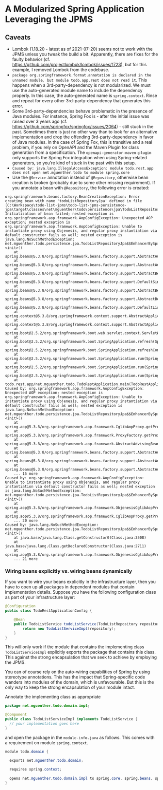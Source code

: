 # A Modularized Spring Application Leveraging the JPMS

## Caveats

* Lombok (1.18.20 - latest as of 2021-07-20) seems not to work with the JPMS unless you tweak the build a bit. Apparently, there are fixes for the faulty behavior (cf. https://github.com/projectlombok/lombok/issues/1723), but for this example, I removed Lombok from the codebase.
* `package org.springframework.format.annotation is declared in the unnamed module, but module todo.app.rest does not read it`. This happens when a 3rd-party-dependency is not modularized. We must use the auto-generated module name to include the dependency properly. In this case, the auto-generated name is `spring.context`. Rinse and repeat for every other 3rd-party-dependency that generates this error.
* Some 3rd-party-dependencies behave problematic in the presence of Java modules. For instance, Spring Fox is - after the initial issue was raised over 3 years ago (cf. https://github.com/springfox/springfox/issues/2064) - still stuck in the past. Sometimes there is just no other way than to look for an alternative implementation and drop the offending 3rd-party-dependency in favor of Java modules. In the case of Spring Fox, this is transitive and a real problem, if you rely on OpenAPI and the Maven Plugin for class generation from a specification. The `openapi-generator-maven-plugin` only supports the Spring Fox integration when using Spring-related generators, so you're kind of stuck in the past with this setup.
* `Caused by: java.lang.IllegalAccessException: module todo.rest.app does not open net.mguenther.todo to module spring.core`
* Use the `@Service` annotation instead of `@Repository`, otherwise bean creation is broken (probably due to some other missing requirement). If you annotate a bean with `@Repository`, the following error is created:

```
org.springframework.beans.factory.BeanCreationException: Error creating bean with name 'todoListRepositoryJpa' defined in file [C:\Workspace\todo-list-jpms\todo-list-jpms-persistence-jpa\target\classes\net\mguenther\todo\persistence\jpa\TodoListRepositoryJpa.class]: Initialization of bean failed; nested exception is org.springframework.aop.framework.AopConfigException: Unexpected AOP exception; nested exception is org.springframework.aop.framework.AopConfigException: Unable to instantiate proxy using Objenesis, and regular proxy instantiation via default constructor fails as well; nested exception is java.lang.NoSuchMethodException: net.mguenther.todo.persistence.jpa.TodoListRepositoryJpa$$EnhancerBySpringCGLIB$$686b0b91.<init>()
	at spring.beans@5.3.8/org.springframework.beans.factory.support.AbstractAutowireCapableBeanFactory.doCreateBean(AbstractAutowireCapableBeanFactory.java:610)
	at spring.beans@5.3.8/org.springframework.beans.factory.support.AbstractAutowireCapableBeanFactory.createBean(AbstractAutowireCapableBeanFactory.java:524)
	at spring.beans@5.3.8/org.springframework.beans.factory.support.AbstractBeanFactory.lambda$doGetBean$0(AbstractBeanFactory.java:335)
	at spring.beans@5.3.8/org.springframework.beans.factory.support.DefaultSingletonBeanRegistry.getSingleton(DefaultSingletonBeanRegistry.java:234)
	at spring.beans@5.3.8/org.springframework.beans.factory.support.AbstractBeanFactory.doGetBean(AbstractBeanFactory.java:333)
	at spring.beans@5.3.8/org.springframework.beans.factory.support.AbstractBeanFactory.getBean(AbstractBeanFactory.java:208)
	at spring.beans@5.3.8/org.springframework.beans.factory.support.DefaultListableBeanFactory.preInstantiateSingletons(DefaultListableBeanFactory.java:944)
	at spring.context@5.3.8/org.springframework.context.support.AbstractApplicationContext.finishBeanFactoryInitialization(AbstractApplicationContext.java:918)
	at spring.context@5.3.8/org.springframework.context.support.AbstractApplicationContext.refresh(AbstractApplicationContext.java:583)
	at spring.boot@2.5.2/org.springframework.boot.web.servlet.context.ServletWebServerApplicationContext.refresh(ServletWebServerApplicationContext.java:145)
	at spring.boot@2.5.2/org.springframework.boot.SpringApplication.refresh(SpringApplication.java:754)
	at spring.boot@2.5.2/org.springframework.boot.SpringApplication.refreshContext(SpringApplication.java:434)
	at spring.boot@2.5.2/org.springframework.boot.SpringApplication.run(SpringApplication.java:338)
	at spring.boot@2.5.2/org.springframework.boot.SpringApplication.run(SpringApplication.java:1343)
	at spring.boot@2.5.2/org.springframework.boot.SpringApplication.run(SpringApplication.java:1332)
	at todo.rest.app/net.mguenther.todo.TodoRestApplication.main(TodoRestApplication.java:11)
Caused by: org.springframework.aop.framework.AopConfigException: Unexpected AOP exception; nested exception is org.springframework.aop.framework.AopConfigException: Unable to instantiate proxy using Objenesis, and regular proxy instantiation via default constructor fails as well; nested exception is java.lang.NoSuchMethodException: net.mguenther.todo.persistence.jpa.TodoListRepositoryJpa$$EnhancerBySpringCGLIB$$686b0b91.<init>()
	at spring.aop@5.3.8/org.springframework.aop.framework.CglibAopProxy.getProxy(CglibAopProxy.java:215)
	at spring.aop@5.3.8/org.springframework.aop.framework.ProxyFactory.getProxy(ProxyFactory.java:110)
	at spring.aop@5.3.8/org.springframework.aop.framework.AbstractAdvisingBeanPostProcessor.postProcessAfterInitialization(AbstractAdvisingBeanPostProcessor.java:99)
	at spring.beans@5.3.8/org.springframework.beans.factory.support.AbstractAutowireCapableBeanFactory.applyBeanPostProcessorsAfterInitialization(AbstractAutowireCapableBeanFactory.java:437)
	at spring.beans@5.3.8/org.springframework.beans.factory.support.AbstractAutowireCapableBeanFactory.initializeBean(AbstractAutowireCapableBeanFactory.java:1790)
	at spring.beans@5.3.8/org.springframework.beans.factory.support.AbstractAutowireCapableBeanFactory.doCreateBean(AbstractAutowireCapableBeanFactory.java:602)
	... 15 more
Caused by: org.springframework.aop.framework.AopConfigException: Unable to instantiate proxy using Objenesis, and regular proxy instantiation via default constructor fails as well; nested exception is java.lang.NoSuchMethodException: net.mguenther.todo.persistence.jpa.TodoListRepositoryJpa$$EnhancerBySpringCGLIB$$686b0b91.<init>()
	at spring.aop@5.3.8/org.springframework.aop.framework.ObjenesisCglibAopProxy.createProxyClassAndInstance(ObjenesisCglibAopProxy.java:81)
	at spring.aop@5.3.8/org.springframework.aop.framework.CglibAopProxy.getProxy(CglibAopProxy.java:206)
	... 20 more
Caused by: java.lang.NoSuchMethodException: net.mguenther.todo.persistence.jpa.TodoListRepositoryJpa$$EnhancerBySpringCGLIB$$686b0b91.<init>()
	at java.base/java.lang.Class.getConstructor0(Class.java:3508)
	at java.base/java.lang.Class.getDeclaredConstructor(Class.java:2711)
	at spring.aop@5.3.8/org.springframework.aop.framework.ObjenesisCglibAopProxy.createProxyClassAndInstance(ObjenesisCglibAopProxy.java:75)
	... 21 more
```

### Wiring beans explicitly vs. wiring beans dynamically

If you want to wire your beans explicitly in the infrastructure layer, then you have to open up all packages in dependent modules that contain implementation details. Suppose you have the following configuration class as part of your infrastructure layer:

```java
@Configuration
public class TodoRestApplicationConfig {

    @Bean
    public TodoListService todoListService(TodoListRepository repository) {
        return new TodoListServiceImpl(repository);
    }
}
```

This will only work if the module that contains the implementing class `TodoListServiceImpl` explicitly exports the package that contains this class. This against the strong encapsulation that we seek to achieve by employing the JPMS.

You can of course rely on the auto-wiring capabilities of Spring by using stereotype annotations. This has the impact that Spring-specific code wanders into modules of the domain, which is unfavourable. But this is the only way to keep the strong encapsulation of your module intact.

Annotate the implementing class as appropriate

```java
package net.mguenther.todo.domain.impl;

@Component
public class TodoListServiceImpl implements TodoListService {
  // your implementation goes here
}
```

and open the package in the `module-info.java` as follows. This comes with a requirement on module `spring.context`.

```java
module todo.domain {

  exports net.mguenther.todo.domain;
  
  requires spring.context;
  
  opens net.mguenther.todo.domain.impl to spring.core, spring.beans, spring.context;
}
```